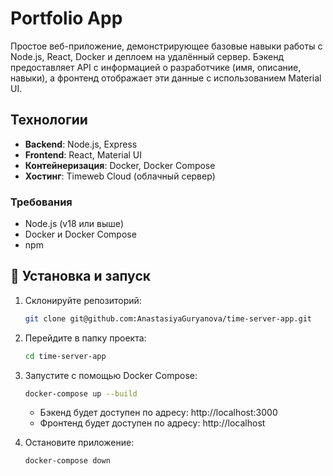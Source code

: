 # Portfolio App

Простое веб-приложение, демонстрирующее базовые навыки работы с Node.js, React, Docker и деплоем на удалённый сервер. Бэкенд предоставляет API с информацией о разработчике (имя, описание, навыки), а фронтенд отображает эти данные с использованием Material UI.

## Технологии

- **Backend**: Node.js, Express
- **Frontend**: React, Material UI
- **Контейнеризация**: Docker, Docker Compose
- **Хостинг**: Timeweb Cloud (облачный сервер)

### Требования

- Node.js (v18 или выше)
- Docker и Docker Compose
- npm

## 🚀 Установка и запуск

1. Склонируйте репозиторий:

   ```bash
   git clone git@github.com:AnastasiyaGuryanova/time-server-app.git

   ```

2. Перейдите в папку проекта:

   ```bash
   cd time-server-app
   ```

3. Запустите с помощью Docker Compose:

   ```bash
   docker-compose up --build
   ```

   - Бэкенд будет доступен по адресу: http://localhost:3000
   - Фронтенд будет доступен по адресу: http://localhost

4. Остановите приложение:

   ```bash
   docker-compose down
   ```
